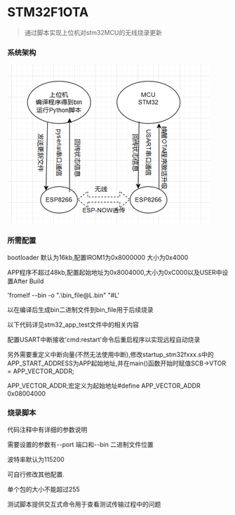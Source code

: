 # STM32F1OTA
> 通过脚本实现上位机对stm32MCU的无线烧录更新

### 系统架构

![系统架构](https://github.com/Buer-vakabauta/STM32F1OTA/blob/main/assets/SystemStructure.png)

### 所需配置

bootloader 默认为16kb,配置IROM1为0x8000000 大小为0x4000

APP程序不超过48kb,配置起始地址为0x8004000,大小为0xC000以及USER中设置After Build

'fromelf --bin -o ".\bin_file\@L.bin" "#L'

以在编译后生成bin二进制文件到bin_file用于后续烧录

以下代码详见stm32_app_test文件中的相关内容

配置USART中断接收'cmd:restart'命令后重启程序以实现远程自动烧录

另外需要重定义中断向量(不然无法使用中断),修改startup_stm32fxxx.s中的APP_START_ADDRESS为APP起始地址,并在main()函数开始时赋值SCB->VTOR = APP_VECTOR_ADDR;

APP_VECTOR_ADDR;宏定义为起始地址#define APP_VECTOR_ADDR 0x08004000

### 烧录脚本

代码注释中有详细的参数说明

需要设置的参数有--port 端口和--bin 二进制文件位置

波特率默认为115200

可自行修改其他配置.

单个包的大小不能超过255

测试脚本提供交互式命令用于查看测试传输过程中的问题



